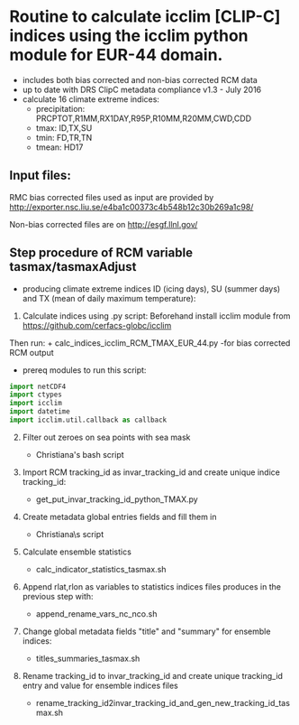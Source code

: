 Routine to calculate icclim [CLIP-C] indices using the icclim python module for EUR-44 domain.
==
- includes both bias corrected and non-bias corrected RCM data
- up to date with DRS ClipC metadata compliance v1.3 - July 2016
- calculate 16 climate extreme indices:
	+ precipitation: PRCPTOT,R1MM,RX1DAY,R95P,R10MM,R20MM,CWD,CDD
	+ tmax: ID,TX,SU
	+ tmin: FD,TR,TN
	+ tmean: HD17

Input files:
--
RMC bias corrected files used as input are provided by http://exporter.nsc.liu.se/e4ba1c00373c4b548b12c30b269a1c98/

Non-bias corrected files are on http://esgf.llnl.gov/

Step procedure of RCM variable tasmax/tasmaxAdjust
--
- producing climate extreme indices ID (icing days), SU (summer days) and TX (mean of daily maximum temperature):


1. Calculate indices using .py script:
Beforehand install icclim module from https://github.com/cerfacs-globc/icclim

Then run:
	+ calc_indices_icclim_RCM_TMAX_EUR_44.py -for bias corrected RCM output

- prereq modules to run this script:

```python
import netCDF4
import ctypes
import icclim
import datetime
import icclim.util.callback as callback

```
    
2. Filter out zeroes on sea points with sea mask 
	+ Christiana's bash script
    
3. Import RCM tracking_id as invar_tracking_id and create unique indice tracking_id: 
	+ get_put_invar_tracking_id_python_TMAX.py

4. Create metadata global entries fields and fill them in
	+ Christiana\s script
    
5. Calculate ensemble statistics
    + calc_indicator_statistics_tasmax.sh

6. Append rlat,rlon as variables to statistics indices files produces in the previous step with:
    + append_rename_vars_nc_nco.sh

7. Change global metadata fields "title" and "summary" for ensemble indices:
    + titles_summaries_tasmax.sh

8. Rename tracking_id to invar_tracking_id and create unique tracking_id entry and value for ensemble indices files
    + rename_tracking_id2invar_tracking_id_and_gen_new_tracking_id_tasmax.sh
    





